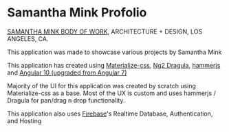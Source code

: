 # Samantha Mink Profolio

[SAMANTHA MINK BODY OF WORK](https://www.samanthamink.com/), ARCHITECTURE + DESIGN, LOS ANGELES, CA.

This application was made to showcase various projects by Samantha Mink

This application has created using [Materialize-css](https://materializecss.com/), [Ng2 Dragula](https://github.com/valor-software/ng2-dragula), [hammerjs](https://hammerjs.github.io/) and [Angular 10 (upgraded from Angular 7)](https://cli.angular.io/)

Majority of the UI for this application was created by scratch using Materialize-css as a base. Most of the UX is custom and uses hammerjs / Dragula for pan/drag n drop functionality.

This application also uses [Firebase](https://firebase.google.com/products)'s Realtime Database, Authentication, and Hosting
